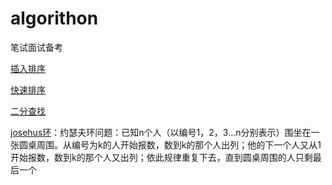 # algorithon
笔试面试备考

[插入排序](https://github.com/joyride-bin/algorithon/blob/master/insert_sort.py)

[快速排序](https://github.com/joyride-bin/algorithon/blob/master/quickly_sort.py)

[二分查找](https://github.com/joyride-bin/algorithon/blob/master/binary_search.py)

[josehus环](https://github.com/joyride-bin/algorithon/blob/master/josehus.py)：约瑟夫环问题：已知n个人（以编号1，2，3...n分别表示）围坐在一张圆桌周围。从编号为k的人开始报数，数到k的那个人出列；他的下一个人又从1开始报数，数到k的那个人又出列；依此规律重复下去，直到圆桌周围的人只剩最后一个

